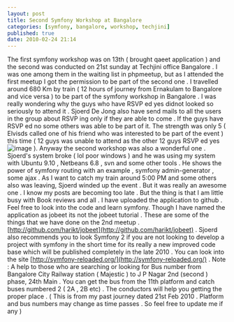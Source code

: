 ```yaml
---
layout: post
title: Second Symfony Workshop at Bangalore
categories: [symfony, bangalore, workshop, techjini]
published: true
date: 2010-02-24 21:14
---
```

The first symfony workshop was on 13th ( brought qaeet application ) and the second was conducted on 21st sunday at Techjini office Bangalore . I was one among them in the waiting list in phpmeetup, but as I attended the first meetup I got the permission to be part of the second one . I travelled around 680 Km by train ( 12 hours of journey from Ernakulam to Bangalore and vice versa ) to be part of the symfony workshop in Bangalore . I was really wondering why the guys who have RSVP ed yes didnot looked so seriously to attend it . Sjoerd De Jong also have send mails to all the users in the group about RSVP ing only if they are able to come . If the guys have RSVP ed no some others was able to be part of it. The strength was only 5 ( Elvisds called one of his friend who was interested to be part of the event ) this time ( 12 guys was unable to attend as the other 12 guys RSVP ed yes ![image](http://harikt.com/sites/all/libraries/fckeditor/editor/images/smiley/msn/angry_smile.gif) ).  Anyway the second workshop was also a wonderful one . Sjoerd's system broke ( lol poor windows ) and he was using my system with Ubuntu 9.10 , Netbeans 6.8 , svn and some other tools . He shows the power of symfony routing with an example , symfony admin-generator , some ajax . As I want to catch my train around 5:00 PM and some others also was leaving, Sjoerd winded up the event . But it was really an awesome one . I know my posts are becoming too late . But the thing is that I am little busy with Book reviews and all .  I have uploaded the application to github . Feel free to look into the code and learn symfony. Though I have named the application as jobeet its not the jobeet tutorial . These are some of the things that we have done on the 2nd meetup . [http://github.com/harikt/jobeet](http://github.com/harikt/jobeet) . Sjoerd also recommends you to look Symfony 2 if you are not looking to develop a project with symfony in the short time for its really a new improved code base which will be published completely in the late 2010 . You can look into the site [http://symfony-reloaded.org/](http://symfony-reloaded.org/) .  Note : A help to those who are searching or looking for Bus number from Bangalore City Railway station ( Majestic ) to J P Nagar 2nd (second ) phase, 24th Main . You can get the bus from the 11th platform and catch buses numbered 2 ( 2A , 2B etc) . The conductors will help you getting the proper place . ( This is from my past journey dated 21st Feb 2010 . Platform and bus numbers may change as time passes . So feel free to update me if any )   
